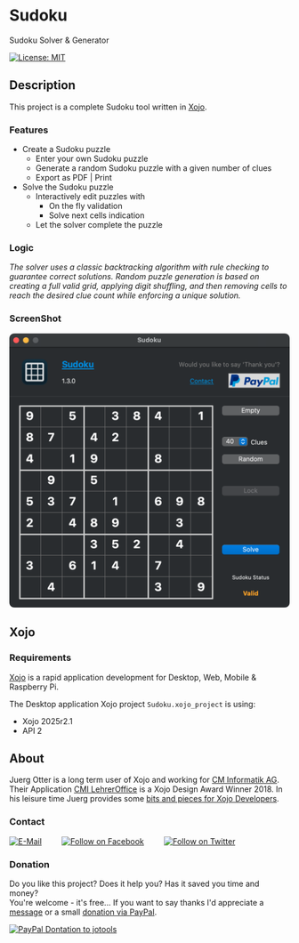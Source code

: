 # Sudoku
Sudoku Solver & Generator

[![License: MIT](https://img.shields.io/badge/License-MIT-green.svg)](LICENSE)

## Description

This project is a complete Sudoku tool written in [Xojo](https://www.xojo.com/).  

### Features

- Create a Sudoku puzzle
  - Enter your own Sudoku puzzle
  - Generate a random Sudoku puzzle with a given number of clues
  - Export as PDF | Print
- Solve the Sudoku puzzle
  - Interactively edit puzzles with
    - On the fly validation
    - Solve next cells indication
  - Let the solver complete the puzzle

### Logic
*The solver uses a classic backtracking algorithm with rule checking to guarantee correct solutions. Random puzzle generation is based on creating a full valid grid, applying digit shuffling, and then removing cells to reach the desired clue count while enforcing a unique solution.*


### ScreenShot

![ScreenShot: Disk Image](ScreenShots/Sudoku.png?raw=true)


## Xojo
### Requirements
[Xojo](https://www.xojo.com/) is a rapid application development for Desktop, Web, Mobile & Raspberry Pi.  

The Desktop application Xojo project ```Sudoku.xojo_project``` is using:
- Xojo 2025r2.1
- API 2


## About
Juerg Otter is a long term user of Xojo and working for [CM Informatik AG](https://cmiag.ch/). Their Application [CMI LehrerOffice](https://cmi-bildung.ch/) is a Xojo Design Award Winner 2018. In his leisure time Juerg provides some [bits and pieces for Xojo Developers](https://www.jo-tools.ch/).

### Contact
[![E-Mail](https://img.shields.io/static/v1?style=social&label=E-Mail&message=xojo@jo-tools.ch)](mailto:xojo@jo-tools.ch)
&emsp;&emsp;
[![Follow on Facebook](https://img.shields.io/static/v1?style=social&logo=facebook&label=Facebook&message=juerg.otter)](https://www.facebook.com/juerg.otter)
&emsp;&emsp;
[![Follow on Twitter](https://img.shields.io/twitter/follow/juergotter?style=social)](https://twitter.com/juergotter)

### Donation
Do you like this project? Does it help you? Has it saved you time and money?  
You're welcome - it's free... If you want to say thanks I'd appreciate a [message](mailto:xojo@jo-tools.ch) or a small [donation via PayPal](https://paypal.me/jotools).  

[![PayPal Dontation to jotools](https://img.shields.io/static/v1?style=social&logo=paypal&label=PayPal&message=jotools)](https://paypal.me/jotools)
